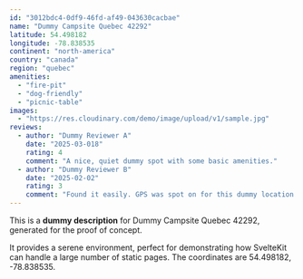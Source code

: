 ```yaml
---
id: "3012bdc4-0df9-46fd-af49-043630cacbae"
name: "Dummy Campsite Quebec 42292"
latitude: 54.498182
longitude: -78.838535
continent: "north-america"
country: "canada"
region: "quebec"
amenities:
  - "fire-pit"
  - "dog-friendly"
  - "picnic-table"
images:
  - "https://res.cloudinary.com/demo/image/upload/v1/sample.jpg"
reviews:
  - author: "Dummy Reviewer A"
    date: "2025-03-018"
    rating: 4
    comment: "A nice, quiet dummy spot with some basic amenities."
  - author: "Dummy Reviewer B"
    date: "2025-02-02"
    rating: 3
    comment: "Found it easily. GPS was spot on for this dummy location."
---
```


This is a **dummy description** for Dummy Campsite Quebec 42292, generated for the proof of concept.

It provides a serene environment, perfect for demonstrating how SvelteKit can handle a large number of static pages. The coordinates are 54.498182, -78.838535.
